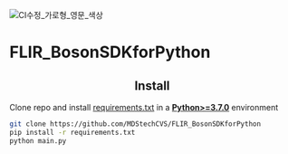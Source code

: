 ![CI수정_가로형_영문_색상](https://github.com/MDStechCVS/FLIR_BosonSDKforPython/assets/142575573/b941d3e6-3dd8-46f7-9336-3f9ed4eaed77)

# FLIR_BosonSDKforPython

## <div align="center">Install</div>
Clone repo and install [requirements.txt](https://github.com/MDStechCVS/FLIR_BosonSDKforPython/edit/main/requirements.txt) in a
[**Python>=3.7.0**](https://www.python.org/) environment

```bash
git clone https://github.com/MDStechCVS/FLIR_BosonSDKforPython
pip install -r requirements.txt
python main.py
```


